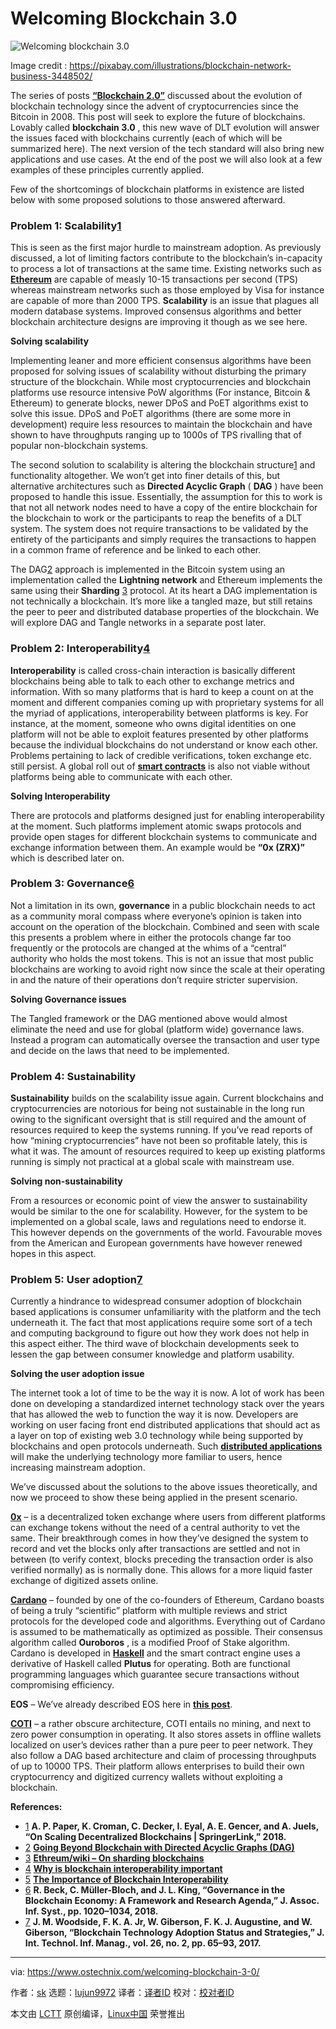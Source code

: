 [#]: collector: (lujun9972)
[#]: translator: ( )
[#]: reviewer: ( )
[#]: publisher: ( )
[#]: url: ( )
[#]: subject: (Welcoming Blockchain 3.0)
[#]: via: (https://www.ostechnix.com/welcoming-blockchain-3-0/)
[#]: author: (sk https://www.ostechnix.com/author/sk/)

Welcoming Blockchain 3.0
======

![Welcoming blockchain 3.0][1]

Image credit : <https://pixabay.com/illustrations/blockchain-network-business-3448502/>

The series of posts [**“Blockchain 2.0”**][2] discussed about the evolution of blockchain technology since the advent of cryptocurrencies since the Bitcoin in 2008. This post will seek to explore the future of blockchains. Lovably called **blockchain 3.0** , this new wave of DLT evolution will answer the issues faced with blockchains currently (each of which will be summarized here). The next version of the tech standard will also bring new applications and use cases. At the end of the post we will also look at a few examples of these principles currently applied.

Few of the shortcomings of blockchain platforms in existence are listed below with some proposed solutions to those answered afterward.

### Problem 1: Scalability[1]

This is seen as the first major hurdle to mainstream adoption. As previously discussed, a lot of limiting factors contribute to the blockchain’s in-capacity to process a lot of transactions at the same time. Existing networks such as [**Ethereum**][3] are capable of measly 10-15 transactions per second (TPS) whereas mainstream networks such as those employed by Visa for instance are capable of more than 2000 TPS. **Scalability** is an issue that plagues all modern database systems. Improved consensus algorithms and better blockchain architecture designs are improving it though as we see here.

**Solving scalability**

Implementing leaner and more efficient consensus algorithms have been proposed for solving issues of scalability without disturbing the primary structure of the blockchain. While most cryptocurrencies and blockchain platforms use resource intensive PoW algorithms (For instance, Bitcoin & Ethereum) to generate blocks, newer DPoS and PoET algorithms exist to solve this issue. DPoS and PoET algorithms (there are some more in development) require less resources to maintain the blockchain and have shown to have throughputs ranging up to 1000s of TPS rivalling that of popular non-blockchain systems.

The second solution to scalability is altering the blockchain structure[1] and functionality altogether. We won’t get into finer details of this, but alternative architectures such as **Directed Acyclic Graph** ( **DAG** ) have been proposed to handle this issue. Essentially, the assumption for this to work is that not all network nodes need to have a copy of the entire blockchain for the blockchain to work or the participants to reap the benefits of a DLT system. The system does not require transactions to be validated by the entirety of the participants and simply requires the transactions to happen in a common frame of reference and be linked to each other.

The DAG[2] approach is implemented in the Bitcoin system using an implementation called the **Lightning network** and Ethereum implements the same using their **Sharding** [3] protocol. At its heart a DAG implementation is not technically a blockchain. It’s more like a tangled maze, but still retains the peer to peer and distributed database properties of the blockchain. We will explore DAG and Tangle networks in a separate post later.

### Problem 2: Interoperability[4][5]

**Interoperability** is called cross-chain interaction is basically different blockchains being able to talk to each other to exchange metrics and information. With so many platforms that is hard to keep a count on at the moment and different companies coming up with proprietary systems for all the myriad of applications, interoperability between platforms is key. For instance, at the moment, someone who owns digital identities on one platform will not be able to exploit features presented by other platforms because the individual blockchains do not understand or know each other. Problems pertaining to lack of credible verifications, token exchange etc. still persist. A global roll out of [**smart contracts**][4] is also not viable without platforms being able to communicate with each other.

**Solving Interoperability**

There are protocols and platforms designed just for enabling interoperability at the moment. Such platforms implement atomic swaps protocols and provide open stages for different blockchain systems to communicate and exchange information between them. An example would be **“0x (ZRX)”** which is described later on.

### Problem 3: Governance[6]

Not a limitation in its own, **governance** in a public blockchain needs to act as a community moral compass where everyone’s opinion is taken into account on the operation of the blockchain. Combined and seen with scale this presents a problem where in either the protocols change far too frequently or the protocols are changed at the whims of a “central” authority who holds the most tokens. This is not an issue that most public blockchains are working to avoid right now since the scale at their operating in and the nature of their operations don’t require stricter supervision.

**Solving Governance issues**

The Tangled framework or the DAG mentioned above would almost eliminate the need and use for global (platform wide) governance laws. Instead a program can automatically oversee the transaction and user type and decide on the laws that need to be implemented.

### Problem 4: Sustainability

**Sustainability** builds on the scalability issue again. Current blockchains and cryptocurrencies are notorious for being not sustainable in the long run owing to the significant oversight that is still required and the amount of resources required to keep the systems running. If you’ve read reports of how “mining cryptocurrencies” have not been so profitable lately, this is what it was. The amount of resources required to keep up existing platforms running is simply not practical at a global scale with mainstream use.

**Solving non-sustainability**

From a resources or economic point of view the answer to sustainability would be similar to the one for scalability. However, for the system to be implemented on a global scale, laws and regulations need to endorse it. This however depends on the governments of the world. Favourable moves from the American and European governments have however renewed hopes in this aspect.

### Problem 5: User adoption[7]

Currently a hindrance to widespread consumer adoption of blockchain based applications is consumer unfamiliarity with the platform and the tech underneath it. The fact that most applications require some sort of a tech and computing background to figure out how they work does not help in this aspect either. The third wave of blockchain developments seek to lessen the gap between consumer knowledge and platform usability.

**Solving the user adoption issue**

The internet took a lot of time to be the way it is now. A lot of work has been done on developing a standardized internet technology stack over the years that has allowed the web to function the way it is now. Developers are working on user facing front end distributed applications that should act as a layer on top of existing web 3.0 technology while being supported by blockchains and open protocols underneath. Such [**distributed applications**][5] will make the underlying technology more familiar to users, hence increasing mainstream adoption.

We’ve discussed about the solutions to the above issues theoretically, and now we proceed to show these being applied in the present scenario.

**[0x][6]** – is a decentralized token exchange where users from different platforms can exchange tokens without the need of a central authority to vet the same. Their breakthrough comes in how they’ve designed the system to record and vet the blocks only after transactions are settled and not in between (to verify context, blocks preceding the transaction order is also verified normally) as is normally done. This allows for a more liquid faster exchange of digitized assets online.

**[Cardano][7]** – founded by one of the co-founders of Ethereum, Cardano boasts of being a truly “scientific” platform with multiple reviews and strict protocols for the developed code and algorithms. Everything out of Cardano is assumed to be mathematically as optimized as possible. Their consensus algorithm called **Ouroboros** , is a modified Proof of Stake algorithm. Cardano is developed in [**Haskell**][8] and the smart contract engine uses a derivative of Haskell called **Plutus** for operating. Both are functional programming languages which guarantee secure transactions without compromising efficiency.

**EOS** – We’ve already described EOS here in [**this post**][9].

**[COTI][10]** – a rather obscure architecture, COTI entails no mining, and next to zero power consumption in operating. It also stores assets in offline wallets localized on user’s devices rather than a pure peer to peer network. They also follow a DAG based architecture and claim of processing throughputs of up to 10000 TPS. Their platform allows enterprises to build their own cryptocurrency and digitized currency wallets without exploiting a blockchain.

**References:**

  * [1] **A. P. Paper, K. Croman, C. Decker, I. Eyal, A. E. Gencer, and A. Juels, “On Scaling Decentralized Blockchains | SpringerLink,” 2018.**
  * [2] [**Going Beyond Blockchain with Directed Acyclic Graphs (DAG)**][11]
  * [3] [**Ethreum/wiki – On sharding blockchains**][12]
  * [4] [**Why is blockchain interoperability important**][13]
  * [5] [**The Importance of Blockchain Interoperability**][14]
  * [6] **R. Beck, C. Müller-Bloch, and J. L. King, “Governance in the Blockchain Economy: A Framework and Research Agenda,” J. Assoc. Inf. Syst., pp. 1020–1034, 2018.**
  * [7] **J. M. Woodside, F. K. A. Jr, W. Giberson, F. K. J. Augustine, and W. Giberson, “Blockchain Technology Adoption Status and Strategies,” J. Int. Technol. Inf. Manag., vol. 26, no. 2, pp. 65–93, 2017.**



--------------------------------------------------------------------------------

via: https://www.ostechnix.com/welcoming-blockchain-3-0/

作者：[sk][a]
选题：[lujun9972][b]
译者：[译者ID](https://github.com/译者ID)
校对：[校对者ID](https://github.com/校对者ID)

本文由 [LCTT](https://github.com/LCTT/TranslateProject) 原创编译，[Linux中国](https://linux.cn/) 荣誉推出

[a]: https://www.ostechnix.com/author/sk/
[b]: https://github.com/lujun9972
[1]: https://www.ostechnix.com/wp-content/uploads/2019/06/blockchain-720x340.jpg
[2]: https://www.ostechnix.com/blockchain-2-0-an-introduction/
[3]: https://www.ostechnix.com/blockchain-2-0-what-is-ethereum/
[4]: https://www.ostechnix.com/blockchain-2-0-explaining-smart-contracts-and-its-types/
[5]: https://www.ostechnix.com/blockchain-2-0-explaining-distributed-computing-and-distributed-applications/
[6]: https://0x.org/
[7]: https://www.cardano.org/en/home/
[8]: https://www.ostechnix.com/getting-started-haskell-programming-language/
[9]: https://www.ostechnix.com/blockchain-2-0-eos-io-is-building-infrastructure-for-developing-dapps/
[10]: https://coti.io/
[11]: https://cryptoslate.com/beyond-blockchain-directed-acylic-graphs-dag/
[12]: https://github.com/ethereum/wiki/wiki/Sharding-FAQ#introduction
[13]: https://www.capgemini.com/2019/02/can-the-interoperability-of-blockchains-change-the-world/
[14]: https://medium.com/wanchain-foundation/the-importance-of-blockchain-interoperability-b6a0bbd06d11

